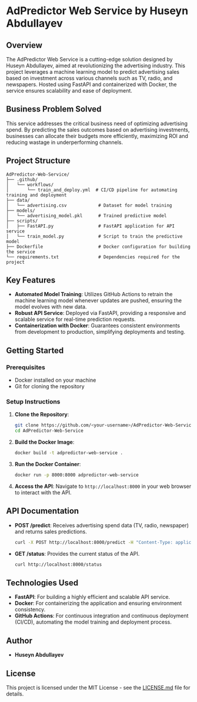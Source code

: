 
# AdPredictor Web Service by Huseyn Abdullayev

## Overview

The AdPredictor Web Service is a cutting-edge solution designed by Huseyn Abdullayev, aimed at revolutionizing the advertising industry. This project leverages a machine learning model to predict advertising sales based on investment across various channels such as TV, radio, and newspapers. Hosted using FastAPI and containerized with Docker, the service ensures scalability and ease of deployment.

## Business Problem Solved

This service addresses the critical business need of optimizing advertising spend. By predicting the sales outcomes based on advertising investments, businesses can allocate their budgets more efficiently, maximizing ROI and reducing wastage in underperforming channels.

## Project Structure

```
AdPredictor-Web-Service/
├── .github/
│   └── workflows/
│       └── train_and_deploy.yml  # CI/CD pipeline for automating training and deployment
├── data/
│   └── advertising.csv            # Dataset for model training
├── models/
│   └── advertising_model.pkl      # Trained predictive model
├── scripts/
│   ├── FastAPI.py                 # FastAPI application for API service
│   └── train_model.py             # Script to train the predictive model
├── Dockerfile                     # Docker configuration for building the service
└── requirements.txt               # Dependencies required for the project
```

## Key Features

- **Automated Model Training**: Utilizes GitHub Actions to retrain the machine learning model whenever updates are pushed, ensuring the model evolves with new data.
- **Robust API Service**: Deployed via FastAPI, providing a responsive and scalable service for real-time prediction requests.
- **Containerization with Docker**: Guarantees consistent environments from development to production, simplifying deployments and testing.

## Getting Started

### Prerequisites

- Docker installed on your machine
- Git for cloning the repository

### Setup Instructions

1. **Clone the Repository**:
   ```bash
   git clone https://github.com/<your-username>/AdPredictor-Web-Service.git
   cd AdPredictor-Web-Service
   ```

2. **Build the Docker Image**:
   ```bash
   docker build -t adpredictor-web-service .
   ```

3. **Run the Docker Container**:
   ```bash
   docker run -p 8000:8000 adpredictor-web-service
   ```

4. **Access the API**:
   Navigate to `http://localhost:8000` in your web browser to interact with the API.

## API Documentation

- **POST /predict**: Receives advertising spend data (TV, radio, newspaper) and returns sales predictions.
  ```bash
  curl -X POST http://localhost:8000/predict -H "Content-Type: application/json" -d '{"tv": 150, "radio": 25, "newspaper": 15}'
  ```
- **GET /status**: Provides the current status of the API.
  ```bash
  curl http://localhost:8000/status
  ```

## Technologies Used

- **FastAPI**: For building a highly efficient and scalable API service.
- **Docker**: For containerizing the application and ensuring environment consistency.
- **GitHub Actions**: For continuous integration and continuous deployment (CI/CD), automating the model training and deployment process.

## Author

- **Huseyn Abdullayev**

## License

This project is licensed under the MIT License - see the [LICENSE.md](LICENSE.md) file for details.
